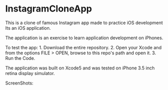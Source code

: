 ﻿# InstagramCloneApp
This  is a clone of famous Instagram app made to practice iOS development
Its an iOS application.

The application is an exercise to learn application development on iPhones.

To test the app: 1. Download the entire repository. 2. Open your Xcode and from the options FILE > OPEN, browse to this repo's path and open it. 3. Run the Code.

The application was built on Xcode5 and was tested on iPhone 3.5 inch retina display simulator.

ScreenShots:




































































